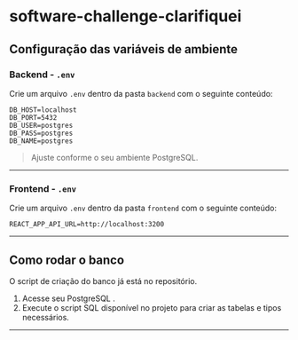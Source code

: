 # software-challenge-clarifiquei

## Configuração das variáveis de ambiente

### Backend - `.env`

Crie um arquivo `.env` dentro da pasta `backend` com o seguinte conteúdo:

```env
DB_HOST=localhost
DB_PORT=5432
DB_USER=postgres
DB_PASS=postgres
DB_NAME=postgres
```

> Ajuste conforme o seu ambiente PostgreSQL.

---

### Frontend - `.env`

Crie um arquivo `.env` dentro da pasta `frontend` com o seguinte conteúdo:

```env
REACT_APP_API_URL=http://localhost:3200
```

---

## Como rodar o banco

O script de criação do banco já está no repositório.

1. Acesse seu PostgreSQL .
2. Execute o script SQL disponível no projeto para criar as tabelas e tipos necessários.

---
